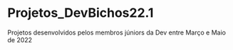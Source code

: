 # Projetos_DevBichos22.1
Projetos desenvolvidos pelos membros júniors da Dev entre Março e Maio de 2022
